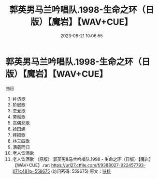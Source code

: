 ﻿---
title: 郭英男马兰吟唱队.1998-生命之环（日版）【魔岩】【WAV+CUE】
date: 2023-08-21 10:06:55
categories: WAV车载音乐、镜像
tags: 华语中文
---
# 郭英男马兰吟唱队.1998-生命之环（日版）【魔岩】【WAV+CUE】

曲目
01. 拜访歌
02. 阶层歌
03. 恋爱歌
04. 劳动歌
05. 丧偶悲歌
06. 捡田螺
07. 拜把歌
08. 林三四歌
09. 满载而归
10. 老人饮酒歌
11. 老人饮酒歌 （原版）
郭英男&马兰吟唱队.1998 - 生命之环（日版）【魔岩】【WAV+CUE】.rar: https://url27.ctfile.com/f/9388027-922457793-071c48?p=559675
(访问密码: 559675)
原文：[链接](https://blog.sina.com.cn/s/blog_1647c7e760103137m.html)